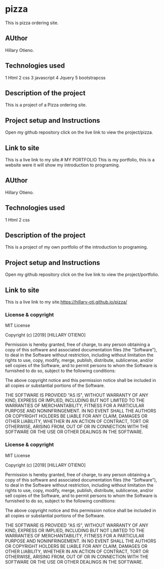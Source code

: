 # pizza
This is pizza ordering site.
## AUthor
Hillary Otieno.
## Technologies used
1 Html
2 css
3 javascript
4 Jquery
5 bootstrapcss
## Description of the project
This is a project of a Pizza ordering site.
## Project setup and Instructions
Open my github repository
click on the live link to view the project/pizza.
## Link to site
This is a live link to my site.# MY PORTFOLIO
This is my portfolio, this is a website were it will show my introduction to programing.
## AUthor
Hillary Otieno.
## Technologies used
1 Html
2 css
## Description of the project
This is a project of my own portfolio of the introduction to programing.
## Project setup and Instructions
Open my github repository
click on the live link to view the project/portfolio.
## Link to site
This is a live link to my site.https://hillary-oti.github.io/pizza/
### License & copyright
MIT License

Copyright (c) [2019] [HILLARY OTIENO]

Permission is hereby granted, free of charge, to any person obtaining a copy
of this software and associated documentation files (the "Software"), to deal
in the Software without restriction, including without limitation the rights
to use, copy, modify, merge, publish, distribute, sublicense, and/or sell
copies of the Software, and to permit persons to whom the Software is
furnished to do so, subject to the following conditions:

The above copyright notice and this permission notice shall be included in all
copies or substantial portions of the Software.

THE SOFTWARE IS PROVIDED "AS IS", WITHOUT WARRANTY OF ANY KIND, EXPRESS OR
IMPLIED, INCLUDING BUT NOT LIMITED TO THE WARRANTIES OF MERCHANTABILITY,
FITNESS FOR A PARTICULAR PURPOSE AND NONINFRINGEMENT. IN NO EVENT SHALL THE
AUTHORS OR COPYRIGHT HOLDERS BE LIABLE FOR ANY CLAIM, DAMAGES OR OTHER
LIABILITY, WHETHER IN AN ACTION OF CONTRACT, TORT OR OTHERWISE, ARISING FROM,
OUT OF OR IN CONNECTION WITH THE SOFTWARE OR THE USE OR OTHER DEALINGS IN THE
SOFTWARE.

### License & copyright
MIT License

Copyright (c) [2019] [HILLARY OTIENO]

Permission is hereby granted, free of charge, to any person obtaining a copy
of this software and associated documentation files (the "Software"), to deal
in the Software without restriction, including without limitation the rights
to use, copy, modify, merge, publish, distribute, sublicense, and/or sell
copies of the Software, and to permit persons to whom the Software is
furnished to do so, subject to the following conditions:

The above copyright notice and this permission notice shall be included in all
copies or substantial portions of the Software.

THE SOFTWARE IS PROVIDED "AS IS", WITHOUT WARRANTY OF ANY KIND, EXPRESS OR
IMPLIED, INCLUDING BUT NOT LIMITED TO THE WARRANTIES OF MERCHANTABILITY,
FITNESS FOR A PARTICULAR PURPOSE AND NONINFRINGEMENT. IN NO EVENT SHALL THE
AUTHORS OR COPYRIGHT HOLDERS BE LIABLE FOR ANY CLAIM, DAMAGES OR OTHER
LIABILITY, WHETHER IN AN ACTION OF CONTRACT, TORT OR OTHERWISE, ARISING FROM,
OUT OF OR IN CONNECTION WITH THE SOFTWARE OR THE USE OR OTHER DEALINGS IN THE
SOFTWARE.
